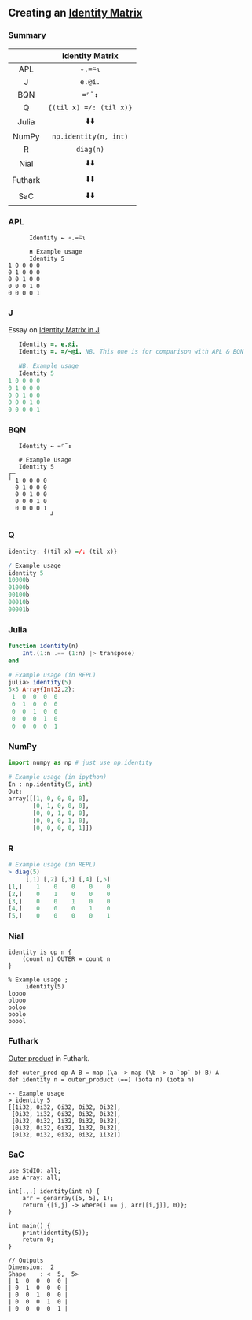## Creating an [Identity Matrix](https://en.wikipedia.org/wiki/Identity_matrix)

### Summary

||Identity Matrix|
|:-:|:-:|
|APL|`∘.=⍨⍳`|
|J|`e.@i.`|
|BQN|`=⌜˜↕`|
|Q|`{(til x) =/: (til x)}`|
|Julia|:arrow_down::arrow_down:|
|NumPy|`np.identity(n, int)`|
|R|`diag(n)`|
|Nial|:arrow_down::arrow_down:|
|Futhark|:arrow_down::arrow_down:|
|SaC|:arrow_down::arrow_down:|

### APL
```apl
      Identity ← ∘.=⍨⍳

      ⍝ Example usage
      Identity 5
1 0 0 0 0
0 1 0 0 0
0 0 1 0 0
0 0 0 1 0
0 0 0 0 1
```

### J
Essay on [Identity Matrix in J](https://code.jsoftware.com/wiki/Essays/Identity_Matrix)
```j
   Identity =. e.@i. 
   Identity =. =/~@i. NB. This one is for comparison with APL & BQN

   NB. Example usage
   Identity 5
1 0 0 0 0
0 1 0 0 0
0 0 1 0 0
0 0 0 1 0
0 0 0 0 1
```

### BQN
```bqn
   Identity ← =⌜˜↕

   # Example Usage
   Identity 5
┌─           
╵ 1 0 0 0 0  
  0 1 0 0 0  
  0 0 1 0 0  
  0 0 0 1 0  
  0 0 0 0 1  
            ┘
```

### Q
```q
identity: {(til x) =/: (til x)}

/ Example usage
identity 5
10000b
01000b
00100b
00010b
00001b
```

### Julia
```julia
function identity(n)
    Int.(1:n .== (1:n) |> transpose)
end

# Example usage (in REPL)
julia> identity(5)
5×5 Array{Int32,2}:
 1  0  0  0  0
 0  1  0  0  0
 0  0  1  0  0
 0  0  0  1  0
 0  0  0  0  1
```

### NumPy
```py
import numpy as np # just use np.identity

# Example usage (in ipython)
In : np.identity(5, int)
Out: 
array([[1, 0, 0, 0, 0],
       [0, 1, 0, 0, 0],
       [0, 0, 1, 0, 0],
       [0, 0, 0, 1, 0],
       [0, 0, 0, 0, 1]])
```

### R
```r
# Example usage (in REPL)
> diag(5)
     [,1] [,2] [,3] [,4] [,5]
[1,]    1    0    0    0    0
[2,]    0    1    0    0    0
[3,]    0    0    1    0    0
[4,]    0    0    0    1    0
[5,]    0    0    0    0    1
```

### Nial
```
identity is op n {
    (count n) OUTER = count n
}

% Example usage ;
     identity(5)
loooo
olooo
ooloo
ooolo
ooool
```

### Futhark
[Outer product](https://futhark-lang.org/examples/outer-product.html) in Futhark.
```fut
def outer_prod op A B = map (\a -> map (\b -> a `op` b) B) A
def identity n = outer_product (==) (iota n) (iota n)

-- Example usage
> identity 5
[[1i32, 0i32, 0i32, 0i32, 0i32],
 [0i32, 1i32, 0i32, 0i32, 0i32],
 [0i32, 0i32, 1i32, 0i32, 0i32],
 [0i32, 0i32, 0i32, 1i32, 0i32],
 [0i32, 0i32, 0i32, 0i32, 1i32]]

```

### SaC
```
use StdIO: all;
use Array: all;

int[.,.] identity(int n) {
    arr = genarray([5, 5], 1);
    return {[i,j] -> where(i == j, arr[[i,j]], 0)};
}

int main() {
    print(identity(5));
    return 0;
}

// Outputs
Dimension:  2
Shape    : <  5,  5>
| 1  0  0  0  0 | 
| 0  1  0  0  0 | 
| 0  0  1  0  0 | 
| 0  0  0  1  0 | 
| 0  0  0  0  1 | 
```
